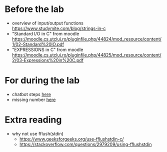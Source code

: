 # Before the lab
* overview of input/output functions  https://www.studymite.com/blog/strings-in-c
* "Standard I/O in C" from moodle https://moodle.cs.utcluj.ro/pluginfile.php/44824/mod_resource/content/1/02-Standard%20IO.pdf
* "EXPRESSIONS in C" from moodle https://moodle.cs.utcluj.ro/pluginfile.php/44825/mod_resource/content/2/03-Expressions%20in%20C.pdf

# For during the lab
* chatbot steps [here](tutorials/chatbot-steps.md)
* missing number [here](tutorials/missing-number.md)

# Extra reading

* why not use fflush(stdin) 
  * https://www.geeksforgeeks.org/use-fflushstdin-c/
  * https://stackoverflow.com/questions/2979209/using-fflushstdin

